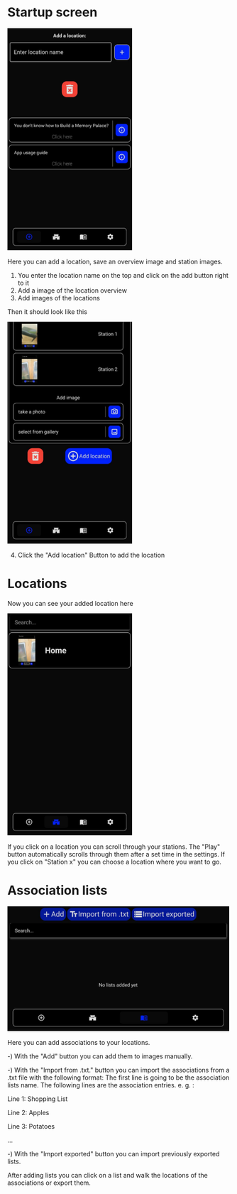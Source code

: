 # Startup screen
<img src="https://github.com/Persie0/Memory-Palace-Usage-Guide/blob/main/images/photo_2022-08-08_16-38-39.jpg?raw=true" height="500" />

Here you can add a location, save an overview image and station images.
1. You enter the location name on the top and click on the add button right to it
2. Add a image of the location overview
3. Add images of the locations

Then it should look like this

<img src="https://github.com/Persie0/Memory-Palace-Usage-Guide/blob/main/images/photo_2022-08-08_16-38-41.jpg?raw=true" height="500" />

4. Click the "Add location" Button to add the location

# Locations
Now you can see your added location here

<img src="https://github.com/Persie0/Memory-Palace-Usage-Guide/blob/main/images/photo_2022-08-08_16-38-25.jpg?raw=true" height="500" />

If you click on a location you can scroll through your stations. The "Play" button automatically scrolls through them after a set time in the settings. If you click on "Station x" you can choose a location where you want to go.

# Association lists
<img src="https://github.com/Persie0/Memory-Palace-Usage-Guide/blob/main/images/photo_2022-08-08_16-38-38.jpg?raw=true" width="500" />

Here you can add associations to your locations. 

-) With the "Add" button you can add them to images manually.

-) With the "Import from .txt." button you can import the associations from a .txt file with the following format: The first line is going to be the association lists name. The following lines are the association entries. e. g. : 

Line 1: Shopping List

Line 2: Apples

Line 3: Potatoes

...

-) With the "Import exported" button you can import previously exported lists.


After adding lists you can click on a list and walk the locations of the associations or export them.
